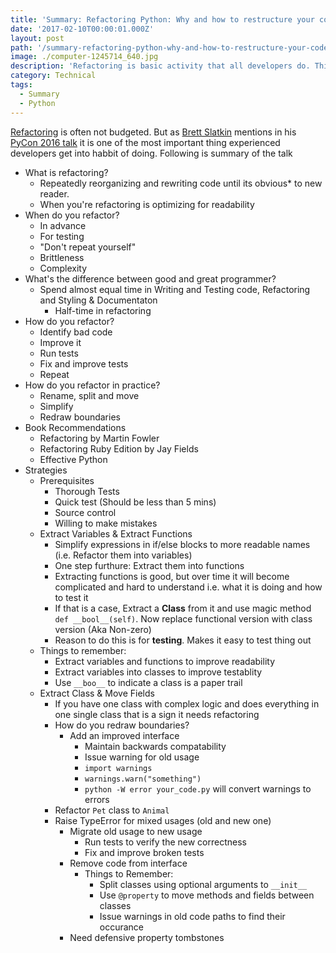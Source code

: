 ```yaml
---
title: 'Summary: Refactoring Python: Why and how to restructure your code'
date: '2017-02-10T00:00:01.000Z'
layout: post
path: '/summary-refactoring-python-why-and-how-to-restructure-your-code/'
image: ./computer-1245714_640.jpg
description: 'Refactoring is basic activity that all developers do. This post summarizes interesting talk, learn how to do them more effectively'
category: Technical
tags:
  - Summary
  - Python
---
```


[Refactoring](https://en.wikipedia.org/wiki/Code_refactoring) is often not budgeted. But as [Brett Slatkin](https://twitter.com/haxor) mentions in his [PyCon 2016 talk](https://www.youtube.com/watch?v=D_6ybDcU5gc) it is one of the most important thing experienced developers get into habbit of doing. Following is summary of the talk

- What is refactoring?
  - Repeatedly reorganizing and rewriting code until its obvious\* to new reader.
  - When you're refactoring is optimizing for readability
- When do you refactor?
  - In advance
  - For testing
  - "Don't repeat yourself"
  - Brittleness
  - Complexity
    <!--more-->
- What's the difference between good and great programmer?
  - Spend almost equal time in Writing and Testing code, Refactoring and Styling & Documentaton
    - Half-time in refactoring
- How do you refactor?
  - Identify bad code
  - Improve it
  - Run tests
  - Fix and improve tests
  - Repeat
- How do you refactor in practice?
  - Rename, split and move
  - Simplify
  - Redraw boundaries
- Book Recommendations
  - Refactoring by Martin Fowler
  - Refactoring Ruby Edition by Jay Fields
  - Effective Python
- Strategies
  - Prerequisites
    - Thorough Tests
    - Quick test (Should be less than 5 mins)
    - Source control
    - Willing to make mistakes
  - Extract Variables & Extract Functions
    - Simplify expressions in if/else blocks to more readable names (i.e. Refactor them into variables)
    - One step furthure: Extract them into functions
    - Extracting functions is good, but over time it will become complicated and hard to understand i.e. what it is doing and how to test it
    - If that is a case, Extract a **Class** from it and use magic method `def __bool__(self)`. Now replace functional version with class version (Aka Non-zero)
    - Reason to do this is for **testing**. Makes it easy to test thing out
  - Things to remember:
    - Extract variables and functions to improve readability
    - Extract variables into classes to improve testablity
    - Use `__boo__` to indicate a class is a paper trail
  - Extract Class & Move Fields
    - If you have one class with complex logic and does everything in one single class that is a sign it needs refactoring
    - How do you redraw boundaries?
      - Add an improved interface
        - Maintain backwards compatability
        - Issue warning for old usage
        - `import warnings`
        - `warnings.warn("something")`
        - `python -W error your_code.py` will convert warnings to errors
    - Refactor `Pet` class to `Animal`
    - Raise TypeError for mixed usages (old and new one)
      - Migrate old usage to new usage
        - Run tests to verify the new correctness
        - Fix and improve broken tests
      - Remove code from interface
        - Things to Remember:
          - Split classes using optional arguments to `__init__`
          - Use `@property` to move methods and fields between classes
          - Issue warnings in old code paths to find their occurance
      - Need defensive property tombstones
